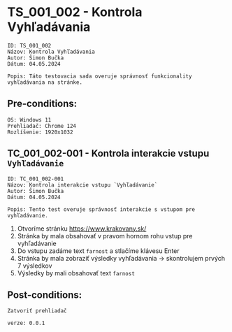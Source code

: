 # TS_001_002 - Kontrola Vyhľadávania

```
ID: TS_001_002
Názov: Kontrola Vyhľadávania
Autor: Šimon Bučka
Dátum: 04.05.2024
```

```
Popis: Táto testovacia sada overuje správnosť funkcionality vyhľadávania na stránke.
```

## Pre-conditions:

```
OS: Windows 11
Prehliadač: Chrome 124
Rozlíšenie: 1920x1032
```

## TC_001_002-001 - Kontrola interakcie vstupu `Vyhľadávanie`

```
ID: TC_001_002-001
Názov: Kontrola interakcie vstupu `Vyhľadávanie`
Autor: Šimon Bučka
Dátum: 04.05.2024
```

```
Popis: Tento test overuje správnosť interakcie s vstupom pre vyhľadávanie.
```

1. Otvoríme stránku https://www.krakovany.sk/
2. Stránka by mala obsahovať v pravom hornom rohu vstup pre vyhľadávanie
3. Do vstupu zadáme text `farnost` a stlačíme klávesu Enter
4. Stránka by mala zobraziť výsledky vyhľadávania -> skontrolujem prvých 7 výsledkov
5. Výsledky by mali obsahovať text `farnost`

## Post-conditions:

```
Zatvoriť prehliadač
```

```
verze: 0.0.1
```
